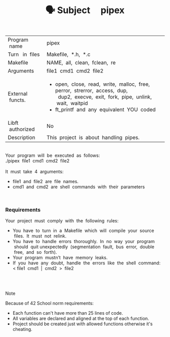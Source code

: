 <h1 align="center"> 🗣 Subject &nbsp;&nbsp;&nbsp;&nbsp;pipex </h1>

<br>
<table>
  <tr>
    <td>Program &nbsp;name</td>
    <td>pipex</td>
  </tr>
  <tr>
    <td>Turn&nbsp;&nbsp; in &nbsp;files</td>
    <td>Makefile, &nbsp;*.h, &nbsp;*.c</td>
  </tr>
  <tr>
    <td>Makefile</td>
    <td>NAME,&nbsp; all, &nbsp;clean, &nbsp;fclean,&nbsp; re</td>
  </tr>
  <tr>
    <td>Arguments</td>
    <td>file1&nbsp; cmd1 &nbsp;cmd2 &nbsp;file2</td>
  </tr>
  <tr>
    <td>External &nbsp;functs.</td>
    <td>
      <ul>
        <li>open, &nbsp;close, &nbsp;read, &nbsp;write,&nbsp; malloc, &nbsp;free,&nbsp; perror, &nbsp;strerror,&nbsp; access, &nbsp;dup,<br>&nbsp; dup2,&nbsp; execve,&nbsp; exit, &nbsp;fork, &nbsp;pipe, &nbsp;unlink, &nbsp;wait, &nbsp;waitpid
        <li>ft_printf&nbsp; and &nbsp;any&nbsp; equivalent &nbsp;YOU &nbsp;coded
      </ul>
    </td>
  </tr>
  <tr>
    <td>Libft &nbsp;authorized</td>
    <td>No</td>
  </tr>
  <tr>
    <td>Description</td>
    <td>This&nbsp; project&nbsp; is &nbsp;about&nbsp; handling &nbsp;pipes.</td>
  </tr>
</table>

<br>
Your&nbsp; program&nbsp; will&nbsp; be &nbsp;executed&nbsp; as &nbsp;follows:<br>
./pipex &nbsp;file1 &nbsp;cmd1 &nbsp;cmd2 &nbsp;file2<br><br>
It &nbsp;must &nbsp;take &nbsp;4 &nbsp;arguments:<br>
<ul>
<li>file1 &nbsp;and &nbsp;file2 &nbsp;are &nbsp;file&nbsp; names.
<li>cmd1 &nbsp;and&nbsp; cmd2 &nbsp;are&nbsp; shell&nbsp; commands&nbsp; with&nbsp; their&nbsp; parameters
</ul>

<br>
<h3>Requirements</h3>
Your&nbsp; project&nbsp; must&nbsp; comply&nbsp; with&nbsp; the&nbsp; following &nbsp;rules:<br>
<ul>
<li>You&nbsp; have&nbsp; to&nbsp; turn&nbsp; in&nbsp; a &nbsp;Makefile&nbsp; which&nbsp; will &nbsp;compile &nbsp;your &nbsp;source &nbsp;files. &nbsp;It&nbsp; must &nbsp;not&nbsp;
relink.<br>
<li>You&nbsp; have&nbsp; to&nbsp; handle &nbsp;errors&nbsp; thoroughly. &nbsp;In &nbsp;no &nbsp;way &nbsp;your &nbsp;program &nbsp;should &nbsp;quit unexpectedly &nbsp;(segmentation &nbsp;fault, &nbsp;bus&nbsp; error, &nbsp;double &nbsp;free, &nbsp;and &nbsp;so &nbsp;forth).<br>
<li>Your &nbsp;program &nbsp;mustn’t&nbsp; have &nbsp;memory &nbsp;leaks.<br>
<li>If &nbsp;you &nbsp;have &nbsp;any &nbsp;doubt, &nbsp;handle &nbsp;the &nbsp;errors&nbsp; like &nbsp;the&nbsp; shell &nbsp;command:<br>
< file1 &nbsp;cmd1&nbsp; | &nbsp;cmd2&nbsp; > &nbsp;file2
</ul>

<br><br>

> [!NOTE]  
> Because of 42 School norm requirements:
> * Each function can't have more than 25 lines of code.
> * All variables are declared and aligned at the top of each function.
> * Project should be created just with allowed functions otherwise it's cheating.
